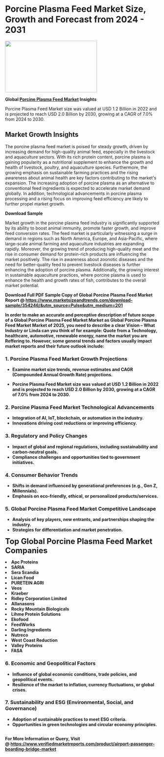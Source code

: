 <H1>Porcine Plasma Feed Market Size, Growth and Forecast from 2024 - 2031</H1><img class="aligncenter size-medium wp-image-584254" src="https://thirdeyenews.in/wp-content/uploads/2024/09/Global-Market-Research-300x168.jpeg" alt="" width="300" height="168" /><p><strong>Global&nbsp;<a href="https://www.marketsizeandtrends.com/download-sample/354246/&amp;utm_source=Pulse&amp;utm_medium=201">Porcine Plasma Feed Market</a> Insights</strong></p><p>Porcine Plasma Feed Market size was valued at USD 1.2 Billion in 2022 and is projected to reach USD 2.0 Billion by 2030, growing at a CAGR of 7.0% from 2024 to 2030.</p><p><h2>Market Growth Insights</h2> <p>The porcine plasma feed market is poised for steady growth, driven by increasing demand for high-quality animal feed, especially in the livestock and aquaculture sectors. With its rich protein content, porcine plasma is gaining popularity as a nutritional supplement to enhance the growth and health of livestock, poultry, and aquaculture species. Furthermore, the growing emphasis on sustainable farming practices and the rising awareness about animal health are key factors contributing to the market's expansion. The increasing adoption of porcine plasma as an alternative to conventional feed ingredients is expected to accelerate market demand globally. In addition, technological advancements in porcine plasma processing and a rising focus on improving feed efficiency are likely to further propel market growth.</p> <p><strong>Download Sample</strong></p> <p>Market growth in the porcine plasma feed industry is significantly supported by its ability to boost animal immunity, promote faster growth, and improve feed conversion rates. The feed market is particularly witnessing a surge in demand in regions such as North America, Europe, and Asia-Pacific, where large-scale animal farming and aquaculture industries are expanding rapidly. Moreover, the growing trend of producing high-quality meat and the rise in consumer demand for protein-rich products are influencing the market positively. The rise in awareness about zoonotic diseases and the need for better-quality feed to prevent livestock diseases is further enhancing the adoption of porcine plasma. Additionally, the growing interest in sustainable aquaculture practices, where porcine plasma is used to enhance the health and growth rates of fish, contributes to the overall market potential.</p> <p><strong></p><p><span class=""><strong>Download Full PDF Sample Copy of Global Porcine Plasma Feed Market Report</strong> @ <a href="https://www.marketsizeandtrends.com/download-sample/354246/&amp;utm_source=Pulse&amp;utm_medium=201" target="_blank">https://www.marketsizeandtrends.com/download-sample/354246/&amp;utm_source=Pulse&amp;utm_medium=201</a></span></p><p>In order to make an accurate and perceptive description of future scope of a Global&nbsp;Porcine Plasma Feed Market Market as Global&nbsp;Porcine Plasma Feed Market Market of 2025, you need to describe a clear Vision &ndash; What Industry or Linda can you think of for example: Quote from a Technology, healthcare, automotive, renewable energy, name the market you are Reffering to. However, some general trends and factors usually impact market reports and their future outlook include:</p><h3>1.&nbsp;<strong>Porcine Plasma Feed Market Growth Projections</strong></h3><ul><li>Examine market size trends, revenue estimates and CAGR (Compounded Annual Growth Rate) projections.</li><li><p>Porcine Plasma Feed Market size was valued at USD 1.2 Billion in 2022 and is projected to reach USD 2.0 Billion by 2030, growing at a CAGR of 7.0% from 2024 to 2030.</p></li></ul><h3>2.&nbsp;<strong>Porcine Plasma Feed Market Technological Advancements</strong></h3><ul><li>Integration of AI, IoT, blockchain, or automation in the industry.</li><li>Innovations driving cost reductions or improving efficiency.</li></ul><h3>3.&nbsp;<strong>Regulatory and Policy Changes</strong></h3><ul><li>Impact of global and regional regulations, including sustainability and carbon-neutral goals.</li><li>Compliance challenges and opportunities tied to government initiatives.</li></ul><h3>4.&nbsp;<strong>Consumer Behavior Trends</strong></h3><ul><li>Shifts in demand influenced by generational preferences (e.g., Gen Z, Millennials).</li><li>Emphasis on eco-friendly, ethical, or personalized products/services.</li></ul><h3>5.&nbsp;<strong>Global Porcine Plasma Feed Market Competitive Landscape</strong></h3><ul><li>Analysis of key players, new entrants, and partnerships shaping the industry.</li><li>Strategies for differentiation and market penetration.</li></ul><p data-pm-slice="1 1 []"><span style="color: inherit; font-family: inherit; font-size: 25px;">Top Global Porcine Plasma Feed Market Companies</span></p><div class="" data-test-id=""><p><li>Apc Proteins</li><li> SARIA</li><li> Sera Scandia</li><li> Lican Food</li><li> PURETEIN AGRI</li><li> Veos</li><li> Kraeber</li><li> Ridley Corporation Limited</li><li> Allanasons</li><li> Rocky Mountain Biologicals</li><li> Lihme Protein Solutions</li><li> Ekofood</li><li> FeedWorks</li><li> Darling Ingredients</li><li> Nutreco</li><li> West Coast Reduction</li><li> Valley Proteins</li><li> FASA</li></p></div><h3>6.&nbsp;<strong>Economic and Geopolitical Factors</strong></h3><ul><li>Influence of global economic conditions, trade policies, and geopolitical events.</li><li>Resilience of the market to inflation, currency fluctuations, or global crises.</li></ul><h3>7.&nbsp;<strong>Sustainability and ESG (Environmental, Social, and Governance)</strong></h3><ul><li>Adoption of sustainable practices to meet ESG criteria.</li><li>Opportunities in green technologies and circular economy principles.</li></ul><h2><strong style="font-size: 14px;">For More Information or Query, Visit @&nbsp;</strong><a style="background-color: #ffffff; font-size: 14px;" href="https://www.marketsizeandtrends.com/report/porcine-plasma-feed-market/" target="_blank">https://www.verifiedmarketreports.com/product/airport-passenger-boarding-bridge-market</a></h2>
